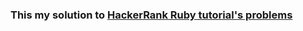 ### This my solution to [HackerRank Ruby tutorial's problems](https://www.hackerrank.com/domains/ruby/ruby-tutorials) 